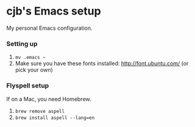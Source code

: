 cjb's Emacs setup
=================

My personal Emacs configuration.

### Setting up ###

1. `mv .emacs ~`
1. Make sure you have these fonts installed: http://font.ubuntu.com/
(or pick your own)


### Flyspell setup ###

If on a Mac, you need Homebrew.

1. `brew remove aspell`
1. `brew install aspell --lang=en`
